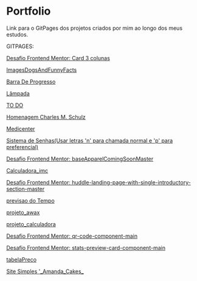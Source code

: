 # Portfolio
<p>Link para o GitPages dos projetos criados por mim ao longo dos meus estudos.</p>


GITPAGES:

<p><a target="_blank" href="https://oewertonlopes.github.io/Portfolio/3-column-preview-card-component-main/index.html">Desafio Frontend Mentor: Card 3 colunas</a></p>
<p><a target="_blank" href="https://oewertonlopes.github.io/Portfolio/ImagesDogsAndFunnyFacts/index.html">ImagesDogsAndFunnyFacts</a></p>
<p><a target="_blank" href="https://oewertonlopes.github.io/Portfolio/BarraDeProgresso/index.html">Barra De Progresso</a></p>
<p><a target="_blank" href="https://oewertonlopes.github.io/Portfolio/Lampada/index.html">Lâmpada</a></p>
<p><a target="_blank" href="https://oewertonlopes.github.io/Portfolio/ProjetoCadastro/index.html"> TO DO </a></p>
<p><a target="_blank" href="https://oewertonlopes.github.io/Portfolio/Projeto_Homenagem/index.html"> Homenagem Charles M. Schulz </a></p>
<p><a target="_blank" href="https://oewertonlopes.github.io/Portfolio/Projeto_MediCenter/index.html"> Medicenter</a></p>
<p><a target="_blank" href="https://oewertonlopes.github.io/Portfolio/SistemaDeChamadaDeSenhas/index.html"> Sistema de Senhas(Usar letras 'n' para chamada normal e 'p' para preferencial)</a></p>
<p><a target="_blank" href="https://oewertonlopes.github.io/Portfolio/baseApparelComingSoonMaster/index.html">Desafio Frontend Mentor: baseApparelComingSoonMaster</a></p>
<p><a target="_blank" href="https://oewertonlopes.github.io/Portfolio/calculadora_imc/index.html">Calculadora_imc</a></p>
<p><a target="_blank" href="https://oewertonlopes.github.io/Portfolio/huddle-landing-page-with-single-introductory-section-master/index.html">Desafio Frontend Mentor: huddle-landing-page-with-single-introductory-section-master</a></p>
<p><a target="_blank" href="https://oewertonlopes.github.io/Portfolio/previsaoTempo/index.html">previsao do Tempo</a></p>
<p><a target="_blank" href="https://oewertonlopes.github.io/Portfolio/projeto_awax/index.html">projeto_awax</a></p>
<p><a target="_blank" href="https://oewertonlopes.github.io/Portfolio/projeto_calculadora/index.html">projeto_calculadora</a></p>
<p><a target="_blank" href="https://oewertonlopes.github.io/Portfolio/qr-code-component-main/index.html">Desafio Frontend Mentor: qr-code-component-main</a></p>
<p><a target="_blank" href="https://oewertonlopes.github.io/Portfolio/stats-preview-card-component-main/index.html">Desafio Frontend Mentor:  stats-preview-card-component-main</a></p>
<p><a target="_blank" href="https://oewertonlopes.github.io/Portfolio/tabelaPreco/index.html">tabelaPreco</a></p>
<p><a target="_blank" href="https://oewertonlopes.github.io/Portfolio/Bolo/index.html">Site Simples '_Amanda_Cakes_</a></p>

